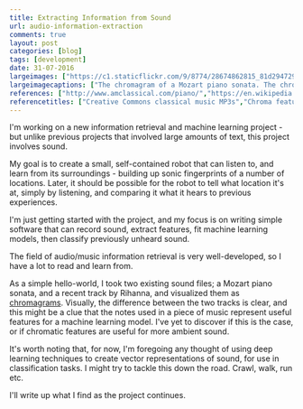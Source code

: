 ```yaml
---
title: Extracting Information from Sound
url: audio-information-extraction
comments: true
layout: post
categories: [blog]
tags: [development]
date: 31-07-2016
largeimages: ["https://c1.staticflickr.com/9/8774/28674862815_81d294729c_o.png","https://c1.staticflickr.com/9/8793/28390725160_573436e935_o.png",]
largeimagecaptions: ["The chromagram of a Mozart piano sonata. The chromagram is a time series (time runs left to right on the x-axis) that breaks sound down into the 12 notes in the well-tempered, western, scale - the 12 notes you find in an octave on a piano. Visually, it's possible to pick out the more common notes in the sonata.","The chromagram of a recent Rihanna track. The track is longer, and hence more dense on the x-axis, but it's possible to tell that the sound is also much denser chromatically, on the y-axis; there are more notes being played at any given time; more polyphony, more chords, more instruments. Thc more common notes look very different from the Mozart sonata","LibRosa for Python","pyAudioAnalysis Library","ACM Multimedia 2013 - Music and Audio Information Retrieval"]
references: ["http://www.amclassical.com/piano/","https://en.wikipedia.org/wiki/Chroma_feature","https://github.com/librosa/librosa","http://journals.plos.org/plosone/article?id=10.1371/journal.pone.0144610","https://acmmm13musicandaudio.files.wordpress.com/2013/10/acmmm13musicandaudio.pdf","https://docs.google.com/presentation/d/1S5Cizi9LFQ7l0bMYtY7gASvOPqxNsQk0-NuP5KWAl-4/pub?slide=id.g14e0b1c9b4_4_17"]
referencetitles: ["Creative Commons classical music MP3s","Chroma features","LibRosa for Python","pyAudioAnalysis - An Open-Source Python Library for Audio Signal Analysis","ACM tutorial on Audio and Music Information Retrieval","iHeartRadio - Mapping the world of music into vector spaces"]
---
```

I'm working on a new information retrieval and machine learning project - but unlike previous projects that involved large amounts of text, this project involves sound. 

My goal is to create a small, self-contained robot that can listen to, and learn from its surroundings - building up sonic fingerprints of a number of locations. Later, it should be possible for the robot to tell what location it's at, simply by listening, and comparing it what it hears to previous experiences. 

I'm just getting started with the project, and my focus is on writing simple software that can record sound, extract features, fit machine learning models, then classify previously unheard sound. 

The field of audio/music information retrieval is very well-developed, so I have a lot to read and learn from. 

As a simple hello-world, I took two existing sound files; a Mozart piano sonata, and a recent track by Rihanna, and visualized them as [chromagrams]("https://en.wikipedia.org/wiki/Chroma_feature"). Visually, the difference between the two tracks is clear, and this might be a clue that the notes used in a piece of music represent useful features for a machine learning model. I've yet to discover if this is the case, or if chromatic features are useful for more ambient sound.

It's worth noting that, for now, I'm foregoing any thought of using deep learning techniques to create vector representations of sound, for use in classification tasks. I might try to tackle this down the road. Crawl, walk, run etc. 

I'll write up what I find as the project continues.